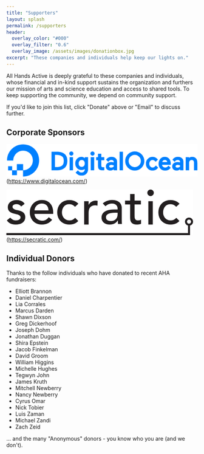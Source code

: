 ```yaml
---
title: "Supporters"
layout: splash
permalink: /supporters
header:
  overlay_color: "#000"
  overlay_filter: "0.6"
  overlay_image: /assets/images/donationbox.jpg
excerpt: "These companies and individuals help keep our lights on."
---
```


All Hands Active is deeply grateful to these companies and individuals,
whose financial and in-kind support sustains the organization and furthers
our mission of arts and science education and access to shared tools.
To keep supporting the community, we depend on community support.

If you'd like to join this list, click "Donate" above or "Email" to discuss further.

## Corporate Sponsors

![Digital Ocean Logo](/assets/images/DO_Logo_Horizontal_Blue.png)(https://www.digitalocean.com/)

![Secratic Logo](/assets/images/secratic.png)(https://secratic.com/)


## Individual Donors

Thanks to the follow individuals who have donated to recent AHA fundraisers:

- Elliott Brannon
- Daniel Charpentier
- Lia Corrales
- Marcus Darden
- Shawn Dixson
- Greg Dickerhoof
- Joseph Dohm
- Jonathan Duggan
- Shira Epstein
- Jacob Finkelman
- David Groom
- William Higgins
- Michelle Hughes
- Tegwyn John
- James Kruth
- Mitchell Newberry
- Nancy Newberry
- Cyrus Omar
- Nick Tobier
- Luis Zaman
- Michael Zandi
- Zach Zeid

... and the many "Anonymous" donors - you know who you are (and we don't).
